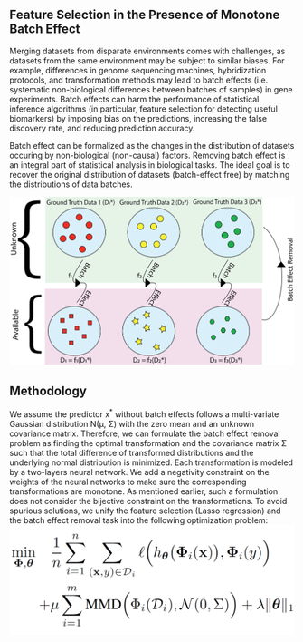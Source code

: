 ## Feature Selection in the Presence of Monotone Batch Effect
Merging datasets from disparate environments comes with challenges, as datasets from the same environment may be subject to similar biases. For example, differences in genome sequencing machines, hybridization protocols, and transformation methods may lead to batch effects (i.e. systematic non-biological differences between batches of samples) in gene experiments. Batch effects can harm the performance of statistical inference algorithms (in particular, feature selection for detecting useful biomarkers) by imposing bias on the predictions, increasing the false discovery rate, and reducing prediction accuracy. 

Batch effect can be formalized as the changes in the distribution of datasets occuring by non-biological (non-causal) factors. Removing batch effect is an integral part of statistical analysis in biological tasks. The ideal goal is to recover the original distribution of datasets (batch-effect free) by matching the distributions of data batches.

![alt text](https://github.com/DesPeradoGoden/Feature-Selection-in-the-Presence-of-Monotone-Batch-Effects/blob/main/Batch%20Effect.png?raw=true)

## Methodology
We assume the predictor x<sup>*</sup> without batch effects follows a multi-variate Gaussian distribution N(μ, Σ) with the zero mean and an unknown covariance matrix. Therefore, we can formulate the batch effect removal problem as finding the optimal transformation and the covariance matrix Σ such that the total difference of transformed distributions and the underlying normal distribution is minimized. Each  transformation is modeled by a two-layers neural network. We add a negativity constraint on the weights of the neural networks to make sure the corresponding transformations are monotone. As mentioned earlier, such a formulation does not consider the bijective constraint on the transformations. To avoid spurious solutions, we unify the feature selection (Lasso regression) and the batch effect removal task into the following optimization problem:
![alt text](https://github.com/DesPeradoGoden/Feature-Selection-in-the-Presence-of-Monotone-Batch-Effects/blob/main/MMD.png?raw=true)

